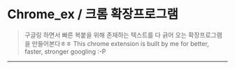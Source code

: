 # Chrome_ex / 크롬 확장프로그램

> 구글링 하면서 빠른 복붙을 위해 존재하는 텍스트를 다 긁어 오는 확장프로그램을 만들어본다ㅎㅎ
This chrome extension is built by me for better, faster, stronger googling :-P

***

